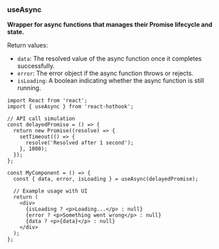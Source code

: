 ### useAsync

**Wrapper for async functions that manages their Promise lifecycle and state.**

Return values:

- `data`: The resolved value of the async function once it completes successfully.
- `error`: The error object if the async function throws or rejects.
- `isLoading`: A boolean indicating whether the async function is still running.

```tsx
import React from 'react';
import { useAsync } from 'react-hothook';

// API call simulation
const delayedPromise = () => {
  return new Promise((resolve) => {
    setTimeout(() => {
      resolve('Resolved after 1 second');
    }, 1000);
  });
};

const MyComponent = () => {
  const { data, error, isLoading } = useAsync(delayedPromise);

  // Example usage with UI
  return (
    <div>
      {isLoading ? <p>Loading...</p> : null}
      {error ? <p>Something went wrong</p> : null}
      {data ? <p>{data}</p> : null}
    </div>
  );
};
```
